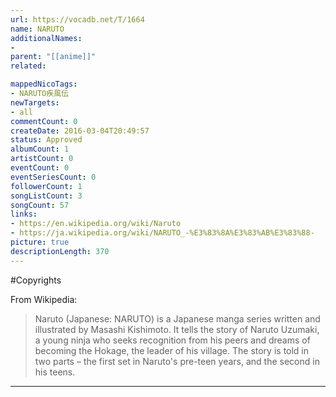 ```yaml
---
url: https://vocadb.net/T/1664
name: NARUTO
additionalNames: 
- 
parent: "[[anime]]"
related:

mappedNicoTags:
- NARUTO疾風伝
newTargets:
- all
commentCount: 0
createDate: 2016-03-04T20:49:57
status: Approved
albumCount: 1
artistCount: 0
eventCount: 0
eventSeriesCount: 0
followerCount: 1
songListCount: 3
songCount: 57
links: 
- https://en.wikipedia.org/wiki/Naruto
- https://ja.wikipedia.org/wiki/NARUTO_-%E3%83%8A%E3%83%AB%E3%83%88-
picture: true
descriptionLength: 370
---
```


#Copyrights

From Wikipedia:
>Naruto (Japanese: NARUTO) is a Japanese manga series written and illustrated by Masashi Kishimoto. It tells the story of Naruto Uzumaki, a young ninja who seeks recognition from his peers and dreams of becoming the Hokage, the leader of his village. The story is told in two parts – the first set in Naruto's pre-teen years, and the second in his teens.

---

